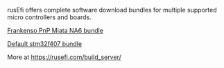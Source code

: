 rusEfi offers complete software download bundles for multiple supported micro controllers and boards.

[Frankenso PnP Miata NA6 bundle](https://rusefi.com/build_server/rusefi_bundle_frankenso_na6.zip)

[Default stm32f407 bundle](https://rusefi.com/build_server/rusefi_bundle.zip)

More at https://rusefi.com/build_server/